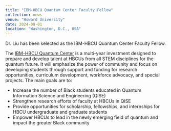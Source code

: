 ```yaml
---
title: "IBM-HBCU Quantum Center Faculty Fellow"
collection: news
venue: "Howard University"
date: 2024-09-01
location: "Washington, D.C., USA"
---
```

Dr. Liu has been selected as the IBM-HBCU Quantum Center Faculty Fellow.

The [IBM-HBCU Quantum Center](https://coas.howard.edu/research/research-initiatives/hbcu-quantum-howard-university) is a multi-year investment designed to prepare and develop talent at HBCUs from all STEM disciplines for the quantum future. It will emphasize the power of community and focus on developing students through support and funding for research opportunities, curriculum development, workforce advocacy, and special projects. The main goals are to:

* Increase the number of Black students educated in Quantum Information Science and Engineering (QISE)
* Strengthen research efforts of faculty at HBCUs in QISE
* Provide opportunities for scholarship, fellowships, and internships for HBCU undergraduate and graduate students
* Empower HBCUs to lead in the newly emerging field of quantum and impact the greater Black community

  



